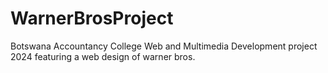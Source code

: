 # WarnerBrosProject
Botswana Accountancy College Web and Multimedia Development project 2024 featuring a web design of warner bros.
